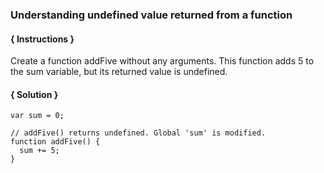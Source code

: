 ### Understanding undefined value returned from a function

#### { Instructions }
Create a function addFive without any arguments. This function adds 5 to the sum variable, but its returned value is undefined.

#### { Solution }
```
var sum = 0;

// addFive() returns undefined. Global 'sum' is modified.
function addFive() {
  sum += 5;
}
```